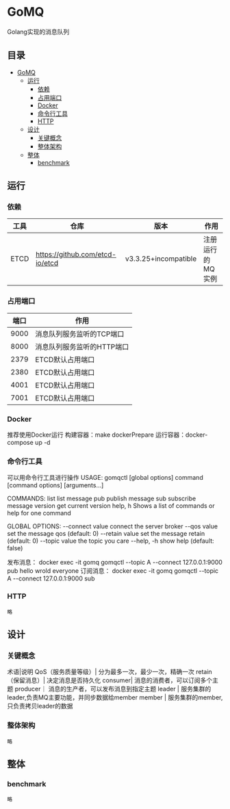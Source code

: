 # GoMQ
Golang实现的消息队列

## 目录
- [GoMQ](#GoMQ)
  - [运行](#运行)
    - [依赖](#依赖)
    - [占用端口](#占用端口)
    - [Docker](#Docker)
    - [命令行工具](#命令行工具)
    - [HTTP](#HTTP)
  - [设计](#设计)
    - [关键概念](#关键概念)
    - [整体架构](#整体架构)
  - [整体](#整体)
    - [benchmark](#benchmark)
  
  
## 运行  
### 依赖
|工具|仓库|版本|作用|
|----|----|----|----|
|ETCD|https://github.com/etcd-io/etcd|v3.3.25+incompatible|注册运行的MQ实例
### 占用端口
|端口|作用|
|----|----|
|9000|消息队列服务监听的TCP端口|
|8000|消息队列服务监听的HTTP端口|
|2379|ETCD默认占用端口|
|2380|ETCD默认占用端口|
|4001|ETCD默认占用端口|
|7001|ETCD默认占用端口|
### Docker
   推荐使用Docker运行
   构建容器：make dockerPrepare
   运行容器：docker-compose up -d 
### 命令行工具
   可以用命令行工具进行操作
USAGE:
   gomqctl [global options] command [command options] [arguments...]

COMMANDS:
   list     list message
   pub      publish message 
   sub      subscribe message
   version  get current version
   help, h  Shows a list of commands or help for one command

GLOBAL OPTIONS:
   --connect value  connect the server broker
   --qos value      set the message qos (default: 0)
   --retain value   set the message retain (default: 0)
   --topic value    the topic you care
   --help, -h       show help (default: false)

   发布消息：
   docker exec -it gomq gomqctl --topic A --connect 127.0.0.1:9000 pub hello wrold everyone
   订阅消息：
   docker exec -it gomq gomqctl --topic A --connect 127.0.0.1:9000 sub 
### HTTP
    略
## 设计
### 关键概念
   术语|说明
   QoS（服务质量等级）| 分为最多一次，最少一次，精确一次
   retain（保留消息）| 决定消息是否持久化
   consumer| 消息的消费者，可以订阅多个主题
   producer｜ 消息的生产者，可以发布消息到指定主题
   leader | 服务集群的leader,负责MQ主要功能，并同步数据给member
   member | 服务集群的member,只负责拷贝leader的数据
    
### 整体架构
    略
    
## 整体

### benchmark
    略
